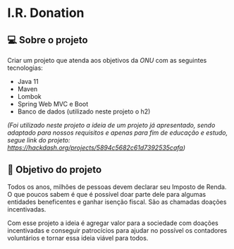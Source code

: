 # I.R. Donation

## 💻 Sobre o projeto
Criar um projeto que atenda aos objetivos da *ONU* com as seguintes tecnologias:
- Java 11
- Maven
- Lombok
- Spring Web MVC e Boot
- Banco de dados (utilizado neste projeto o h2)

*(Foi utilizado neste projeto a ideia de um projeto já apresentado, sendo adaptado para 
nossos requisitos e apenas para fim de educação e estudo, segue link do projeto:
https://hackdash.org/projects/5894c5682c61d7392535cafa)*

## 🚧 Objetivo do projeto
Todos os anos, milhões de pessoas devem declarar seu Imposto de Renda. O que poucos sabem é que
é possível doar parte dele para algumas entidades beneficentes e ganhar isenção fiscal. 
São as chamadas doações incentivadas.

Com esse projeto a ideia é agregar valor para a sociedade com doações incentivadas e conseguir 
patrocícios para ajudar no possível os contadores voluntários e tornar essa ideia viável para todos.